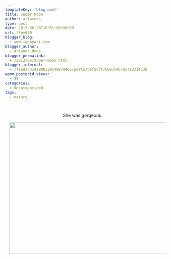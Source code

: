 ```yaml
---
templateKey: 'blog-post'
title: Super Moon
author: ariwrees
type: post
date: 2013-06-23T16:51:00+00:00
url: /?p=630
blogger_blog:
  - www.igobyari.com
blogger_author:
  - Arianna Rees
blogger_permalink:
  - /2013/06/super-moon.html
blogger_internal:
  - /feeds/3142898329549879465/posts/default/6007546785728314536
wpmm_postgrid_views:
  - 55
categories:
  - Uncategorized
tags:
  - nature

---
```

<div dir="ltr" style="text-align: left;">
  <div style="text-align: center;">
    She was gorgeous.&nbsp;
  </div>
  
  <p>
  </p>
  
  <div style="clear: both; text-align: center;">
    <a href="http://www.igobyari.com/wp-content/uploads/2013/06/moon1-1.jpg" style="margin-left: 1em; margin-right: 1em;"><img border="0" height="426" src="http://www.igobyari.com/wp-content/uploads/2013/06/moon1.jpg" width="640" /></a>
  </div>
  
  <p>
    </div>